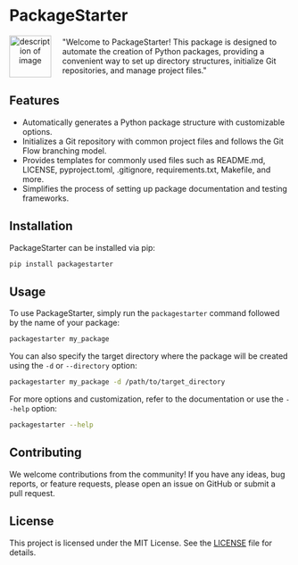 # PackageStarter

<div style="display: flex; align-items: center;">
    <div style="flex-shrink: 0; margin-right: 20px; text-align: center;">
        <img src="https://avatars.githubusercontent.com/u/164061086?v=4" alt="description of image" width="75" height="75">
    </div>
    <div>
        "Welcome to PackageStarter! This package is designed to automate the creation of Python packages, providing a convenient way to set up directory structures, initialize Git repositories, and manage project files."
    </div>
</div>

## Features

- Automatically generates a Python package structure with customizable options.
- Initializes a Git repository with common project files and follows the Git Flow branching model.
- Provides templates for commonly used files such as README.md, LICENSE, pyproject.toml, .gitignore, requirements.txt, Makefile, and more.
- Simplifies the process of setting up package documentation and testing frameworks.

## Installation

PackageStarter can be installed via pip:

```bash
pip install packagestarter
```

## Usage

To use PackageStarter, simply run the `packagestarter` command followed by the name of your package:

```bash
packagestarter my_package
```

You can also specify the target directory where the package will be created using the `-d` or `--directory` option:

```bash
packagestarter my_package -d /path/to/target_directory
```

For more options and customization, refer to the documentation or use the `--help` option:

```bash
packagestarter --help
```

## Contributing

We welcome contributions from the community! If you have any ideas, bug reports, or feature requests, please open an issue on GitHub or submit a pull request.

## License

This project is licensed under the MIT License. See the [LICENSE](LICENSE) file for details.
